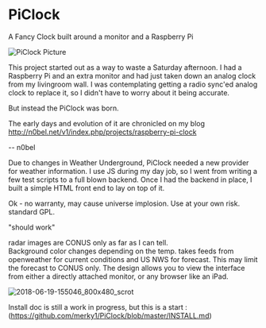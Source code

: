 # PiClock
A Fancy Clock built around a monitor and a Raspberry Pi

![PiClock Picture](https://raw.githubusercontent.com/n0bel/PiClock/master/Pictures/20150307_222711.jpg)

This project started out as a way to waste a Saturday afternoon.
I had a Raspberry Pi and an extra monitor and had just taken down an analog clock from my livingroom wall.
I was contemplating getting a radio sync'ed analog clock to replace it, so I didn't have to worry about
it being accurate.

But instead the PiClock was born.

The early days and evolution of it are chronicled on my blog http://n0bel.net/v1/index.php/projects/raspberry-pi-clock

-- n0bel

Due to changes in Weather Underground, PiClock needed a new provider for weather information.  I use JS during my day job, so I went from writing a few test scripts to a full blown backend.  Once I had the backend in place, I built a simple HTML front end to lay on top of it.

Ok - no warranty, may cause universe implosion.  Use at your own risk.  standard GPL.  

"should work"

radar images are CONUS only as far as I can tell.  
Background color changes depending on the temp.
takes feeds from openweather for current conditions and US NWS for forecast.  This may limit the forecast to CONUS only.
The design allows you to view the interface from either a directly attached monitor, or any browser like an iPad.

![2018-06-19-155046_800x480_scrot](https://user-images.githubusercontent.com/8691286/41620765-b491af4c-73d8-11e8-8f87-5b3ecf280aad.png)

Install doc is still a work in progress, but this is a start :
(https://github.com/merky1/PiClock/blob/master/INSTALL.md)